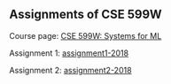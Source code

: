 ## Assignments of CSE 599W

Course page: [CSE 599W: Systems for ML](http://dlsys.cs.washington.edu/)

Assignment 1: [assignment1-2018](https://github.com/dlsys-course/assignment1-2018)

Assignment 2: [assignment2-2018](https://github.com/dlsys-course/assignment2-2018)
